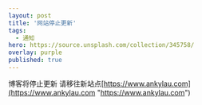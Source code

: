 ```yaml
---
layout: post
title: '网站停止更新'
tags:
  - 通知
hero: https://source.unsplash.com/collection/345758/
overlay: purple
published: true
---
```


博客将停止更新
请移往新站点[https://www.ankylau.com](https://www.ankylau.com "https://www.ankylau.com")